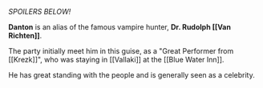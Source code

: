 *SPOILERS BELOW!*

**Danton** is an alias of the famous vampire hunter, **Dr. Rudolph [[Van Richten]]**.

The party initially meet him in this guise, as a "Great Performer from [[Krezk]]", who was staying in [[Vallaki]] at the [[Blue Water Inn]].

He has great standing with the people and is generally seen as a celebrity.